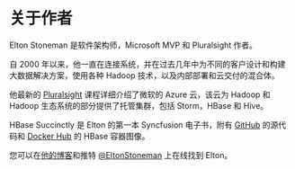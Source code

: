 # 关于作者

Elton Stoneman 是软件架构师，Microsoft MVP 和 Pluralsight 作者。

自 2000 年以来，他一直在连接系统，并在过去几年中为不同的客户设计和构建大数据解决方案，使用各种 Hadoop 技术，以及内部部署和云交付的混合体。

他最新的 [Pluralsight](http://www.pluralsight.com/author/elton-stoneman) 课程详细介绍了微软的 Azure 云，该云为 Hadoop 和 Hadoop 生态系统的部分提供了托管集群，包括 Storm，HBase 和 Hive。

HBase Succinctly 是 Elton 的第一本 Syncfusion 电子书，附有 [GitHub](https://github.com/sixeyed/hbase-succinctly) 的源代码和 [Docker Hub](https://hub.docker.com/r/sixeyed/hbase-succinctly) 的 HBase 容器图像。

您可以在[他的博客](https://blog.sixeyed.com/)和推特 [@EltonStoneman](https://twitter.com/EltonStoneman) 上在线找到 Elton。